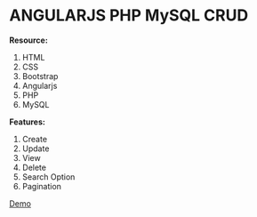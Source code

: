# ANGULARJS PHP MySQL CRUD
<b>Resource:</b> 
1. HTML 
2. CSS 
3. Bootstrap 
4. Angularjs
5. PHP
6. MySQL


<b>Features:</b> 
1. Create 
2. Update 
3. View 
4. Delete
5. Search Option
6. Pagination

<a  href="http://dev.techcanvas.org/angularjs-php-mysql-crud-demo/" target="_blank" >Demo</a>
